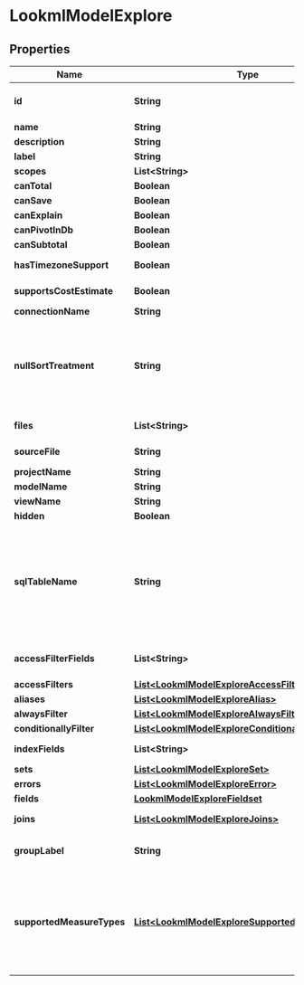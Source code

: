 # LookmlModelExplore

## Properties
Name | Type | Description | Notes
------------ | ------------- | ------------- | -------------
**id** | **String** | Fully qualified name model plus explore name |  [optional]
**name** | **String** | Explore name |  [optional]
**description** | **String** | Description |  [optional]
**label** | **String** | Label |  [optional]
**scopes** | **List&lt;String&gt;** | Scopes |  [optional]
**canTotal** | **Boolean** | Can Total |  [optional]
**canSave** | **Boolean** | Can Save |  [optional]
**canExplain** | **Boolean** | Can Explain |  [optional]
**canPivotInDb** | **Boolean** | Can pivot in the DB |  [optional]
**canSubtotal** | **Boolean** | Can use subtotals |  [optional]
**hasTimezoneSupport** | **Boolean** | Has timezone support |  [optional]
**supportsCostEstimate** | **Boolean** | Cost estimates supported |  [optional]
**connectionName** | **String** | Connection name |  [optional]
**nullSortTreatment** | **String** | How nulls are sorted, possible values are \&quot;low\&quot;, \&quot;high\&quot;, \&quot;first\&quot; and \&quot;last\&quot; |  [optional]
**files** | **List&lt;String&gt;** | List of model source files |  [optional]
**sourceFile** | **String** | Primary source_file file |  [optional]
**projectName** | **String** | Name of project |  [optional]
**modelName** | **String** | Name of model |  [optional]
**viewName** | **String** | Name of view |  [optional]
**hidden** | **Boolean** | Is hidden |  [optional]
**sqlTableName** | **String** | A sql_table_name expression that defines what sql table the view/explore maps onto. Example: \&quot;prod_orders2 AS orders\&quot; in a view named orders. |  [optional]
**accessFilterFields** | **List&lt;String&gt;** | (DEPRECATED) Array of access filter field names |  [optional]
**accessFilters** | [**List&lt;LookmlModelExploreAccessFilter&gt;**](LookmlModelExploreAccessFilter.md) | Access filters |  [optional]
**aliases** | [**List&lt;LookmlModelExploreAlias&gt;**](LookmlModelExploreAlias.md) | Aliases |  [optional]
**alwaysFilter** | [**List&lt;LookmlModelExploreAlwaysFilter&gt;**](LookmlModelExploreAlwaysFilter.md) | Always filter |  [optional]
**conditionallyFilter** | [**List&lt;LookmlModelExploreConditionallyFilter&gt;**](LookmlModelExploreConditionallyFilter.md) | Conditionally filter |  [optional]
**indexFields** | **List&lt;String&gt;** | Array of index fields |  [optional]
**sets** | [**List&lt;LookmlModelExploreSet&gt;**](LookmlModelExploreSet.md) | Sets |  [optional]
**errors** | [**List&lt;LookmlModelExploreError&gt;**](LookmlModelExploreError.md) | Errors |  [optional]
**fields** | [**LookmlModelExploreFieldset**](LookmlModelExploreFieldset.md) |  |  [optional]
**joins** | [**List&lt;LookmlModelExploreJoins&gt;**](LookmlModelExploreJoins.md) | Views joined into this explore |  [optional]
**groupLabel** | **String** | Label used to group explores in the navigation menus |  [optional]
**supportedMeasureTypes** | [**List&lt;LookmlModelExploreSupportedMeasureType&gt;**](LookmlModelExploreSupportedMeasureType.md) | An array of items describing which custom measure types are supported for creating a custom measure &#x27;baed_on&#x27; each possible dimension type. |  [optional]
